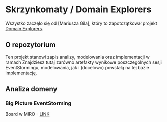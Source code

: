 # Skrzynkomaty / Domain Explorers

Wszystko zaczęło się od [Mariusza Gila], który to zapotczątkował projekt [Domain Explorers](https://github.com/mariuszgil/domain-explorers).

## O repozytorium

Ten projekt stanowi zapis analizy, modelowania oraz implementacji w ramach  Znajdziesz tutaj zarówno artefakty wynikowe poszczególnych sesji EventStormingu, modelowania, jak i (docelowo) powstałą na tej bazie implementację.

## Analiza domeny

### Big Picture EventStorming

Board w MIRO - [LINK](https://miro.com/app/board/o9J_lPEJJgc=/)

